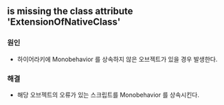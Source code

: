  is missing the class attribute 'ExtensionOfNativeClass'
 -----
 ### 원인
 - 하이어라키에 Monobehavior 를 상속하지 않은 오브젝트가 있을 경우 발생한다.
 ### 해결
 - 해당 오브젝트의 오류가 있는 스크립트를 Monobehavior 를 상속시킨다.
